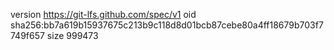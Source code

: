 version https://git-lfs.github.com/spec/v1
oid sha256:bb7a619b15937675c213b9c118d8d01bcb87cebe80a4ff18679b703f7749f657
size 999473
